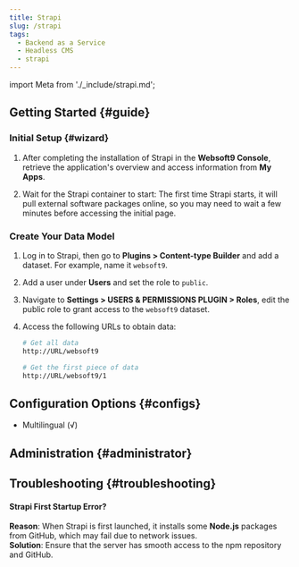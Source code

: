 ```yaml
---
title: Strapi
slug: /strapi
tags:
  - Backend as a Service
  - Headless CMS
  - strapi
---
```


import Meta from './\_include/strapi.md';

<Meta name="meta" />

## Getting Started {#guide}

### Initial Setup {#wizard}

1. After completing the installation of Strapi in the **Websoft9 Console**, retrieve the application's overview and access information from **My Apps**.

2. Wait for the Strapi container to start: The first time Strapi starts, it will pull external software packages online, so you may need to wait a few minutes before accessing the initial page.

### Create Your Data Model

1. Log in to Strapi, then go to **Plugins > Content-type Builder** and add a dataset. For example, name it `websoft9`.

2. Add a user under **Users** and set the role to `public`.

3. Navigate to **Settings > USERS & PERMISSIONS PLUGIN > Roles**, edit the public role to grant access to the `websoft9` dataset.

4. Access the following URLs to obtain data:
   ```bash
   # Get all data
   http://URL/websoft9

   # Get the first piece of data
   http://URL/websoft9/1
   ```

## Configuration Options {#configs}

- Multilingual (√)

## Administration {#administrator}

## Troubleshooting {#troubleshooting}

#### Strapi First Startup Error?

**Reason**: When Strapi is first launched, it installs some **Node.js** packages from GitHub, which may fail due to network issues.  
**Solution**: Ensure that the server has smooth access to the npm repository and GitHub.
